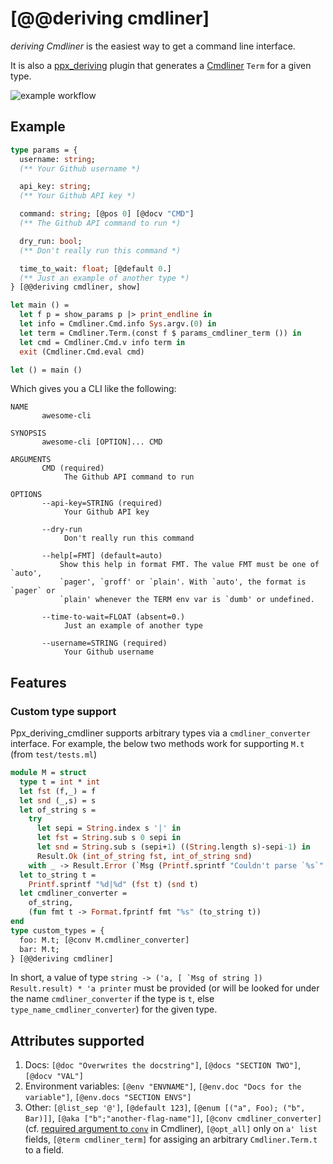 # [@@deriving cmdliner]

_deriving Cmdliner_ is the easiest way to get a command line interface.

It is also a [ppx_deriving](https://github.com/whitequark/ppx_deriving) plugin
that generates a [Cmdliner](https://github.com/dbuenzli/cmdliner) `Term` for a
given type.

![example workflow](https://github.com/hammerlab/ppx_deriving_cmdliner/actions/workflows/workflow.yml/badge.svg)

## Example


```ocaml
type params = {
  username: string;
  (** Your Github username *)

  api_key: string;
  (** Your Github API key *)

  command: string; [@pos 0] [@docv "CMD"]
  (** The Github API command to run *)

  dry_run: bool;
  (** Don't really run this command *)

  time_to_wait: float; [@default 0.]
  (** Just an example of another type *)
} [@@deriving cmdliner, show]

let main () =
  let f p = show_params p |> print_endline in
  let info = Cmdliner.Cmd.info Sys.argv.(0) in
  let term = Cmdliner.Term.(const f $ params_cmdliner_term ()) in
  let cmd = Cmdliner.Cmd.v info term in
  exit (Cmdliner.Cmd.eval cmd)

let () = main ()
```

Which gives you a CLI like the following:

```
NAME
       awesome-cli

SYNOPSIS
       awesome-cli [OPTION]... CMD

ARGUMENTS
       CMD (required)
            The Github API command to run

OPTIONS
       --api-key=STRING (required)
            Your Github API key

       --dry-run
            Don't really run this command

       --help[=FMT] (default=auto)
           Show this help in format FMT. The value FMT must be one of `auto',
           `pager', `groff' or `plain'. With `auto', the format is `pager` or
           `plain' whenever the TERM env var is `dumb' or undefined.

       --time-to-wait=FLOAT (absent=0.)
            Just an example of another type

       --username=STRING (required)
            Your Github username
```

## Features

### Custom type support

Ppx_deriving_cmdliner supports arbitrary types via a `cmdliner_converter`
interface. For example, the below two methods work for supporting `M.t` (from
`test/tests.ml`)

```ocaml
module M = struct
  type t = int * int
  let fst (f,_) = f
  let snd (_,s) = s
  let of_string s =
    try
      let sepi = String.index s '|' in
      let fst = String.sub s 0 sepi in
      let snd = String.sub s (sepi+1) ((String.length s)-sepi-1) in
      Result.Ok (int_of_string fst, int_of_string snd)
    with _ -> Result.Error (`Msg (Printf.sprintf "Couldn't parse `%s`" s))
  let to_string t =
    Printf.sprintf "%d|%d" (fst t) (snd t)
  let cmdliner_converter =
    of_string,
    (fun fmt t -> Format.fprintf fmt "%s" (to_string t))
end
type custom_types = {
  foo: M.t; [@conv M.cmdliner_converter]
  bar: M.t;
} [@@deriving cmdliner]
```

In short, a value of type ``string -> ('a, [ `Msg of string ]) Result.result) *
'a printer`` must be provided (or will be looked for under the name
`cmdliner_converter` if the type is `t`, else `type_name_cmdliner_converter`)
for the given type.

## Attributes supported

1. Docs: `[@doc "Overwrites the docstring"]`, `[@docs "SECTION TWO"]`, `[@docv "VAL"]`
2. Environment variables: `[@env "ENVNAME"]`, `[@env.doc "Docs for the variable"]`, `[@env.docs "SECTION ENVS"]`
3. Other: `[@list_sep '@']`, `[@default 123]`, `[@enum [("a", Foo); ("b", Bar)]]`, `[@aka ["b";"another-flag-name"]]`, `[@conv cmdliner_converter]` (cf. [required argument to `conv`](http://erratique.ch/software/cmdliner/doc/Cmdliner.Arg.html#VALconv) in Cmdliner), `[@opt_all]` only on `a' list` fields, `[@term cmdliner_term]` for assiging an arbitrary `Cmdliner.Term.t` to a field.
